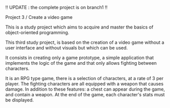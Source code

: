‼️ UPDATE : the complete project is on branch1 ‼️

Project 3 / Create a video game

This is a study project which aims to acquire and master the basics of object-oriented programming.

This third study project, is based on the creation of a video game without a user interface and without visuals but which can be used.

It consists in creating only a game prototype, a simple application that implements the logic of the game and that only allows fighting between characters.

It is an RPG type game, there is a selection of characters, at a rate of 3 per player. The fighting characters are all equipped with a weapon that causes damage. In addition to these features: a chest can appear during the game, and contain a weapon. At the end of the game, each character's stats must be displayed.
